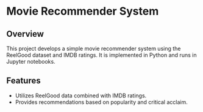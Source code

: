 # Movie Recommender System

## Overview
This project develops a simple movie recommender system using the ReelGood dataset and IMDB ratings. It is implemented in Python and runs in Jupyter notebooks.

## Features
- Utilizes ReelGood data combined with IMDB ratings.
- Provides recommendations based on popularity and critical acclaim.
